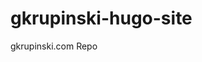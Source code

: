 # [](https://github.com/gkrupinski13/gkrupinski-hugo-site/blob/master/README.md#gkrupinski-hugo-site)gkrupinski-hugo-site

gkrupinski.com Repo